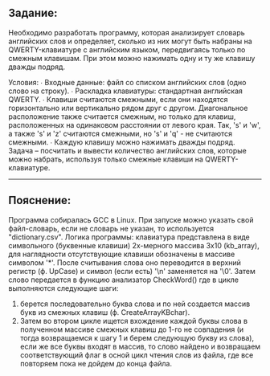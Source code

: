 Задание:
--------
Необходимо разработать программу, которая анализирует словарь английских слов и определяет, сколько из них могут быть набраны на QWERTY-клавиатуре с английским языком, передвигаясь только по смежным клавишам. При этом можно нажимать одну и ту же клавишу дважды подряд.

Условия:
 ∙ Входные данные: файл со списком английских слов (одно слово на строку).
 ∙ Раскладка клавиатуры: стандартная английская QWERTY.
 ∙ Клавиши считаются смежными, если они находятся горизонтально или вертикально рядом друг с другом. Диагональное расположение также считается смежным, но только для клавиш, расположенных на одинаковом расстоянии от левого края. Так, 's' и 'w', а также 's' и 'z' считаются смежными, но 's' и 'q' - не считаются смежными.
 ∙ Каждую клавишу можно нажимать дважды подряд.
Задача – посчитать и вывести количество английских слов, которые можно набрать, используя только смежные клавиши на QWERTY-клавиатуре.

------------------------------------------------------------------------------------------------------------------
Пояснение:
----------
Программа собиралась GCC в Linux. При запуске можно указать свой файл-словарь, если не словарь не указан, то используется "dictionary.csv".
Логика программы: клавиатура представлена в виде символьного (буквенные клавиши) 2х-мерного массива 3х10 (kb_array), для наглядности отсутствующие клавиши обозначены в массиве символом '*'.
После считывания слова оно переводится в верхний регистр (ф. UpCase) и символ (если есть) '\n' заменяется на '\0'. Затем слово передается в функцию анализатор CheckWord() где в цикле выполняются следующие шаги: 
1. берется последовательно буква слова и по ней создается массив букв из смежных клавиш (ф. CreateArrayKBchar).
2. Затем во втором цикле ищется вхождение каждой буквы слова в полученном массиве смежных клавиш до 1-го не совпадения (и тогда возвращаемся к шагу 1 и берем следующую букву из слова), если же все буквы входят в массив, то слово найдено и возвращаем соответствующий флаг в осной цикл чтения слов из файла, где все повторяем пока не дойдем до конца файла.

